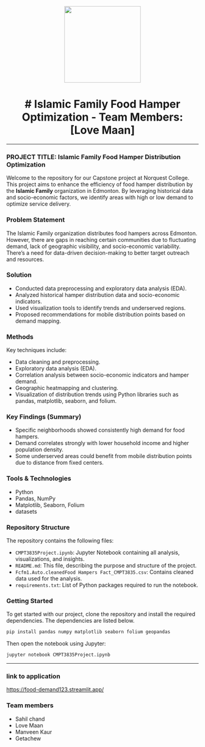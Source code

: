 <p align="center" draggable="false">
  <img src="https://encrypted-tbn0.gstatic.com/images?q=tbn:ANd9GcR8HNB-ex4xb4H3-PXRcywP5zKC_3U8VzQTPA&usqp=CAU" 
       width="200px" 
       height="auto"/>
</p>

<h1 align="center" id="heading"># Islamic Family Food Hamper Optimization - Team Members: [Love Maan]</h1>

---

### PROJECT TITLE: Islamic Family Food Hamper Distribution Optimization

Welcome to the repository for our Capstone project at Norquest College. This project aims to enhance the efficiency of food hamper distribution by the **Islamic Family** organization in Edmonton. By leveraging historical data and socio-economic factors, we identify areas with high or low demand to optimize service delivery.

### Problem Statement

The Islamic Family organization distributes food hampers across Edmonton. However, there are gaps in reaching certain communities due to fluctuating demand, lack of geographic visibility, and socio-economic variability. There’s a need for data-driven decision-making to better target outreach and resources.

### Solution

- Conducted data preprocessing and exploratory data analysis (EDA).
- Analyzed historical hamper distribution data and socio-economic indicators.
- Used visualization tools to identify trends and underserved regions.
- Proposed recommendations for mobile distribution points based on demand mapping.

### Methods
Key techniques include:

- Data cleaning and preprocessing.
- Exploratory data analysis (EDA).
- Correlation analysis between socio-economic indicators and hamper demand.
- Geographic heatmapping and clustering.
- Visualization of distribution trends using Python libraries such as pandas, matplotlib, seaborn, and folium.

### Key Findings (Summary)
- Specific neighborhoods showed consistently high demand for food hampers.
- Demand correlates strongly with lower household income and higher population density.
- Some underserved areas could benefit from mobile distribution points due to distance from fixed centers.

### Tools & Technologies
- Python 
- Pandas, NumPy
- Matplotlib, Seaborn, Folium
- datasets

### Repository Structure

The repository contains the following files:

- `CMPT3835Project.ipynb`: Jupyter Notebook containing all analysis, visualizations, and insights.
- `README.md`: This file, describing the purpose and structure of the project.
- `Fcfm1.Auto.cleanedFood Hampers Fact_CMPT3835.csv`: Contains cleaned data used for the analysis.
- `requirements.txt`: List of Python packages required to run the notebook.

### Getting Started

To get started with our project, clone the repository and install the required dependencies. The dependencies are listed below.

```bash
pip install pandas numpy matplotlib seaborn folium geopandas
```

Then open the notebook using Jupyter:

```bash
jupyter notebook CMPT3835Project.ipynb
```

---

### link to application

https://food-demand123.streamlit.app/

### Team members

- Sahil chand 
- Love Maan
- Manveen Kaur
- Getachew 
